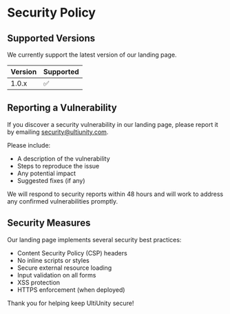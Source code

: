 # Security Policy

## Supported Versions

We currently support the latest version of our landing page.

| Version | Supported          |
| ------- | ------------------ |
| 1.0.x   | :white_check_mark: |

## Reporting a Vulnerability

If you discover a security vulnerability in our landing page, please report it by emailing security@ultiunity.com.

Please include:
- A description of the vulnerability
- Steps to reproduce the issue
- Any potential impact
- Suggested fixes (if any)

We will respond to security reports within 48 hours and will work to address any confirmed vulnerabilities promptly.

## Security Measures

Our landing page implements several security best practices:

- Content Security Policy (CSP) headers
- No inline scripts or styles
- Secure external resource loading
- Input validation on all forms
- XSS protection
- HTTPS enforcement (when deployed)

Thank you for helping keep UltiUnity secure!
